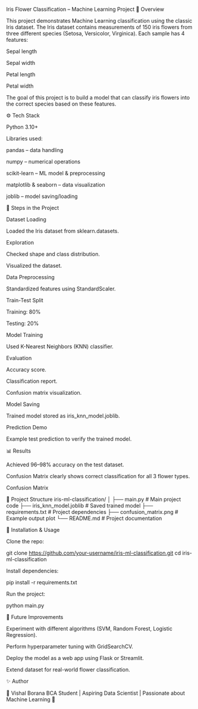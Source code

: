 Iris Flower Classification – Machine Learning Project
📌 Overview

This project demonstrates Machine Learning classification using the classic Iris dataset.
The Iris dataset contains measurements of 150 iris flowers from three different species (Setosa, Versicolor, Virginica). Each sample has 4 features:

Sepal length

Sepal width

Petal length

Petal width

The goal of this project is to build a model that can classify iris flowers into the correct species based on these features.

⚙️ Tech Stack

Python 3.10+

Libraries used:

pandas – data handling

numpy – numerical operations

scikit-learn – ML model & preprocessing

matplotlib & seaborn – data visualization

joblib – model saving/loading

🚀 Steps in the Project

Dataset Loading

Loaded the Iris dataset from sklearn.datasets.

Exploration

Checked shape and class distribution.

Visualized the dataset.

Data Preprocessing

Standardized features using StandardScaler.

Train-Test Split

Training: 80%

Testing: 20%

Model Training

Used K-Nearest Neighbors (KNN) classifier.

Evaluation

Accuracy score.

Classification report.

Confusion matrix visualization.

Model Saving

Trained model stored as iris_knn_model.joblib.

Prediction Demo

Example test prediction to verify the trained model.

📊 Results

Achieved 96–98% accuracy on the test dataset.

Confusion Matrix clearly shows correct classification for all 3 flower types.

Confusion Matrix

📂 Project Structure
iris-ml-classification/
│
├── main.py                # Main project code
├── iris_knn_model.joblib  # Saved trained model
├── requirements.txt       # Project dependencies
├── confusion_matrix.png   # Example output plot
└── README.md              # Project documentation

🔧 Installation & Usage

Clone the repo:

git clone https://github.com/your-username/iris-ml-classification.git
cd iris-ml-classification


Install dependencies:

pip install -r requirements.txt


Run the project:

python main.py

🔮 Future Improvements

Experiment with different algorithms (SVM, Random Forest, Logistic Regression).

Perform hyperparameter tuning with GridSearchCV.

Deploy the model as a web app using Flask or Streamlit.

Extend dataset for real-world flower classification.

✨ Author

👤 Vishal Borana
BCA Student | Aspiring Data Scientist | Passionate about Machine Learning 🚀
